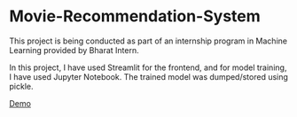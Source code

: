 # Movie-Recommendation-System

This project is being conducted as part of an internship program in Machine Learning provided by Bharat Intern.

In this project, I have used Streamlit for the frontend, and for model training, I have used Jupyter Notebook. 
The trained model was dumped/stored using pickle.

[Demo](https://github.com/rachit-singhal12/Movie-Recommendation-System/assets/88622017/24af43d2-ecf3-4103-bb73-b576f427bdde)

